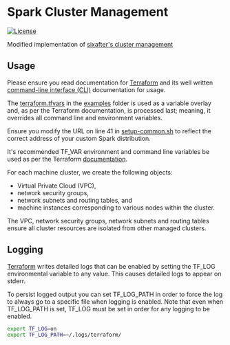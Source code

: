 # Spark Cluster Management

[![License](https://img.shields.io/badge/license-Apache%202.0-blue.svg)](https://github.com/sixafter/aws-spark-cluster-management/blob/master/LICENSE)

Modified implementation of [sixafter's cluster management](https://github.com/sixafter/aws-spark-cluster-management/tree/master/image-build)
## Usage

Please ensure you read documentation for [Terraform](https://terraform.io/docs/) and its well written [command-line interface (CLI)](https://terraform.io/docs/commands/index.html) documentation for usage.

The [terraform.tfvars](https://www.terraform.io/intro/getting-started/variables.html) in the [examples](examples/terraform.tfvars) folder is used as a variable overlay and, as per the Terraform documentation, is processed last; meaning, it overrides all command line and environment variables.  

Ensure you modify the URL on line 41 in [setup-common.sh](sbin/setup-common.sh) to reflect the correct address of your custom Spark distribution.

It's recommended TF_VAR environment and command line variables be used as per the Terraform [documentation](https://www.terraform.io/docs/configuration/variables.html).

For each machine cluster, we create the following objects:

* Virtual Private Cloud (VPC), 
* network security groups, 
* network subnets and routing tables, and 
* machine instances corresponding to various nodes within the cluster. 

The VPC, network security groups, network subnets and routing tables ensure all cluster resources are isolated from other managed clusters.

## Logging

[Terraform](http://terraform.io) writes detailed logs that can be enabled by setting the TF_LOG environmental variable to any value. This causes detailed logs to appear on stderr.

To persist logged output you can set TF_LOG_PATH in order to force the log to always go to a specific file when logging is enabled. Note that even when TF_LOG_PATH is set, TF_LOG must be set in order for any logging to be enabled.

```sh
export TF_LOG=on
export TF_LOG_PATH=~/.logs/terraform/
```

